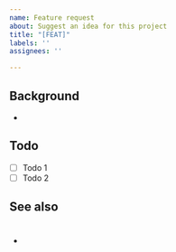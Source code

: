 ```yaml
---
name: Feature request
about: Suggest an idea for this project
title: "[FEAT]"
labels: ''
assignees: ''

---
```

## Background
- 

## Todo
- [ ] Todo 1
- [ ] Todo 2

## See also
- #